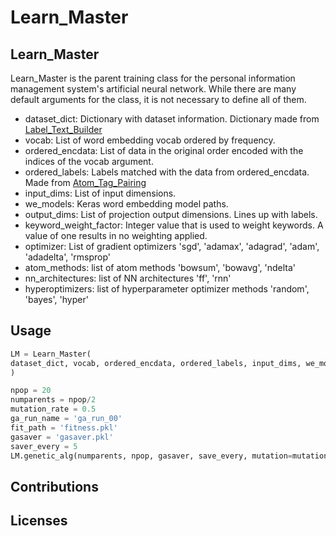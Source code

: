# Learn_Master

## Learn_Master
Learn_Master is the parent training class for the personal information management system's artificial neural network.
While there are many default arguments for the class, it is not necessary to define all of them.


* dataset_dict: Dictionary with dataset information. Dictionary made from [Label_Text_Builder](https://github.com/dialectic/Metastimuli-Project/blob/master/Tex-Processing/Label_Text_Builder.py)
* vocab: List of word embedding vocab ordered by frequency.
* ordered_encdata: List of data in the original order encoded with the indices of the vocab argument.
* ordered_labels: Labels matched with the data from ordered_encdata. Made from [Atom_Tag_Pairing](https://github.com/dialectic/Metastimuli-Project/blob/master/Atom_Embeddings/atom_tag_pairing.py)
* input_dims: List of input dimensions.
* we_models: Keras word embedding model paths.
* output_dims: List of projection output dimensions. Lines up with labels.
* keyword_weight_factor: Integer value that is used to weight keywords. A value of one results in no weighting applied.
* optimizer: List of gradient optimizers 'sgd', 'adamax', 'adagrad', 'adam', 'adadelta', 'rmsprop'
* atom_methods: list of atom methods 'bowsum', 'bowavg', 'ndelta'
* nn_architectures: list of NN architectures 'ff', 'rnn'
* hyperoptimizers: list of hyperparameter optimizer methods 'random', 'bayes', 'hyper'


## Usage

```python
LM = Learn_Master(
dataset_dict, vocab, ordered_encdata, ordered_labels, input_dims, we_models, output_dims, keyword_weight_factor, optimizers, atom_methods, nn_architectures, hyperoptimizers, fitness_epochs=100, maxiter=100, savepath_model=model_paths, rnn_steps=3, kt_master_dir=kt_master_dir, checkpoint_filepath=checkpoint_filepath, raw_paras=raw_paras, fitness_savepath=fit_savepath
)
```


```python
npop = 20
numparents = npop/2
mutation_rate = 0.5
ga_run_name = 'ga_run_00'
fit_path = 'fitness.pkl'
gasaver = 'gasaver.pkl'
saver_every = 5
LM.genetic_alg(numparents, npop, gasaver, save_every, mutation=mutation_rate, stagnate=True, trainfor=25, n_nulls=0)
```


## Contributions

## Licenses
